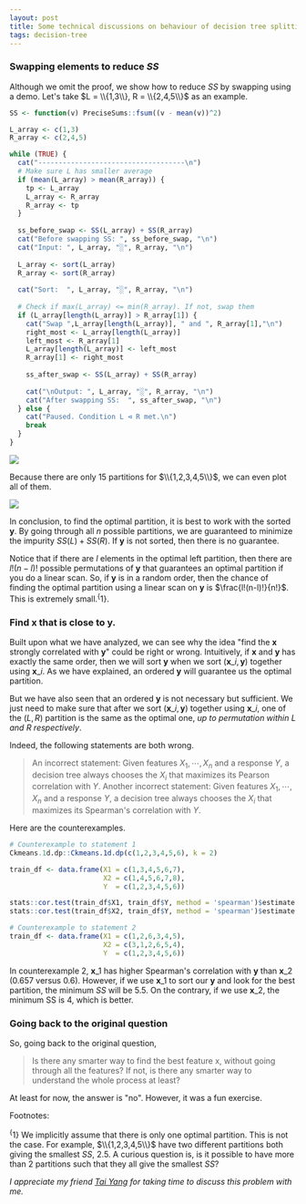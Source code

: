 ```yaml
---
layout: post
title: Some technical discussions on behaviour of decision tree splitting (cont'd)
tags: decision-tree
---
```


### Swapping elements to reduce $SS$

Although we omit the proof, we show how to reduce $SS$ by swapping using a demo. Let's take $L = \\{1,3\\}, R = \\{2,4,5\\}$ as an example.

```R
SS <- function(v) PreciseSums::fsum((v - mean(v))^2)

L_array <- c(1,3)
R_array <- c(2,4,5)

while (TRUE) {
  cat("------------------------------------\n")
  # Make sure L has smaller average
  if (mean(L_array) > mean(R_array)) {
    tp <- L_array
    L_array <- R_array
    R_array <- tp
  }
  
  ss_before_swap <- SS(L_array) + SS(R_array)
  cat("Before swapping SS: ", ss_before_swap, "\n")
  cat("Input: ", L_array, "░", R_array, "\n")
  
  L_array <- sort(L_array)
  R_array <- sort(R_array)
  
  cat("Sort:  ", L_array, "░", R_array, "\n")
  
  # Check if max(L_array) <= min(R_array). If not, swap them
  if (L_array[length(L_array)] > R_array[1]) {
    cat("Swap ",L_array[length(L_array)], " and ", R_array[1],"\n")
    right_most <- L_array[length(L_array)]
    left_most <- R_array[1]
    L_array[length(L_array)] <- left_most
    R_array[1] <- right_most
    
    ss_after_swap <- SS(L_array) + SS(R_array)
    
    cat("\nOutput: ", L_array, "░", R_array, "\n")
    cat("After swapping SS:  ", ss_after_swap, "\n")
  } else {
    cat("Paused. Condition L ⊲ R met.\n")
    break
  }
}
```

![]({{site.baseurl}}/assets/12_01.png)

Because there are only 15 partitions for $\\{1,2,3,4,5\\}$, we can even plot all of them.

![]({{site.baseurl}}/assets/12_02.png)

In conclusion, to find the optimal partition, it is best to work with the sorted $\mathbf{y}$. By going through all $n$ possible partitions, we are guaranteed to minimize the impurity $SS(L) + SS(R)$. If $\mathbf{y}$ is not sorted, then there is no guarantee.

Notice that if there are $l$ elements in the optimal left partition, then there are $l!(n-l)!$ possible permutations of $\mathbf{y}$ that guarantees an optimal partition if you do a linear scan. So, if $\mathbf{y}$ is in a random order, then the chance of finding the optimal partition using a linear scan on $\mathbf{y}$ is $\frac{l!(n-l)!}{n!}$. This is extremely small.$^\{1\}$.

### Find $\mathbf{x}$ that is close to $\mathbf{y}$.

Built upon what we have analyzed, we can see why the idea "find the $\mathbf{x}$ strongly correlated with $\mathbf{y}$" could be right or wrong. Intuitively, if $\mathbf{x}$ and $\mathbf{y}$ has exactly the same order, then we will sort $\mathbf{y}$ when we sort $(\mathbf{x}\_i, \mathbf{y})$ together using $\mathbf{x}\_i$. As we have explained, an ordered $\mathbf{y}$ will guarantee us the optimal partition.

But we have also seen that an ordered $\mathbf{y}$ is not necessary but sufficient. We just need to make sure that after we sort $(\mathbf{x}\_i, \mathbf{y})$ together using $\mathbf{x}\_i$, one of the $(L, R)$ partition is the same as the optimal one, _up to permutation within $L$ and $R$ respectively_.

Indeed, the following statements are both wrong.

> An incorrect statement: Given features $X_1,\cdots,X_n$ and a response $Y$, a decision tree always chooses the $X_i$ that maximizes its Pearson correlation with $Y$.
> Another incorrect statement: Given features $X_1,\cdots,X_n$ and a response $Y$, a decision tree always chooses the $X_i$ that maximizes its Spearman's correlation with $Y$.

Here are the counterexamples.

```R
# Counterexample to statement 1
Ckmeans.1d.dp::Ckmeans.1d.dp(c(1,2,3,4,5,6), k = 2)

train_df <- data.frame(X1 = c(1,3,4,5,6,7),
                       X2 = c(1,4,5,6,7,8),
                       Y  = c(1,2,3,4,5,6))

stats::cor.test(train_df$X1, train_df$Y, method = 'spearman')$estimate
stats::cor.test(train_df$X2, train_df$Y, method = 'spearman')$estimate

# Counterexample to statement 2
train_df <- data.frame(X1 = c(1,2,6,3,4,5),
                       X2 = c(3,1,2,6,5,4),
                       Y  = c(1,2,3,4,5,6))
```

In counterexample 2, $\mathbf{x}\_1$ has higher Spearman's correlation with $\mathbf{y}$ than $\mathbf{x}\_2$ (0.657 versus 0.6). However, if we use $\mathbf{x}\_1$ to sort our $\mathbf{y}$ and look for the best partition, the minimum $SS$ will be $5.5$. On the contrary, if we use $\mathbf{x}\_2$, the minimum SS is $4$, which is better.

### Going back to the original question
So, going back to the original question,
> Is there any smarter way to find the best feature x, without going through all the features? If not, is there any smarter way to understand the whole process at least?

At least for now, the answer is "no". However, it was a fun exercise.

Footnotes:

$^\{1\}$ We implicitly assume that there is only one optimal partition. This is not the case. For example, $\\{1,2,3,4,5\\}$ have two different partitions both giving the smallest $SS$, 2.5. A curious question is, is it possible to have more than 2 partitions such that they all give the smallest $SS$?

_I appreciate my friend [Tai Yang](https://www.linkedin.com/in/tai-yang-2b2b2b10b/) for taking time to discuss this problem with me._
